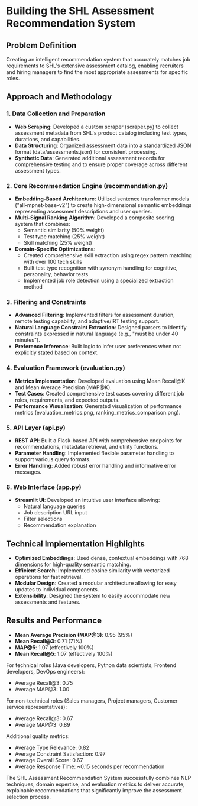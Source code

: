 # Building the SHL Assessment Recommendation System

## Problem Definition
Creating an intelligent recommendation system that accurately matches job requirements to SHL's extensive assessment catalog, enabling recruiters and hiring managers to find the most appropriate assessments for specific roles.

## Approach and Methodology

### 1. Data Collection and Preparation
- **Web Scraping**: Developed a custom scraper (scraper.py) to collect assessment metadata from SHL's product catalog including test types, durations, and capabilities.
- **Data Structuring**: Organized assessment data into a standardized JSON format (data/assessments.json) for consistent processing.
- **Synthetic Data**: Generated additional assessment records for comprehensive testing and to ensure proper coverage across different assessment types.

### 2. Core Recommendation Engine (recommendation.py)
- **Embedding-Based Architecture**: Utilized sentence transformer models ("all-mpnet-base-v2") to create high-dimensional semantic embeddings representing assessment descriptions and user queries.
- **Multi-Signal Ranking Algorithm**: Developed a composite scoring system that combines:
  - Semantic similarity (50% weight)
  - Test type matching (25% weight)
  - Skill matching (25% weight)
- **Domain-Specific Optimizations**:
  - Created comprehensive skill extraction using regex pattern matching with over 100 tech skills
  - Built test type recognition with synonym handling for cognitive, personality, behavior tests
  - Implemented job role detection using a specialized extraction method

### 3. Filtering and Constraints
- **Advanced Filtering**: Implemented filters for assessment duration, remote testing capability, and adaptive/IRT testing support.
- **Natural Language Constraint Extraction**: Designed parsers to identify constraints expressed in natural language (e.g., "must be under 40 minutes").
- **Preference Inference**: Built logic to infer user preferences when not explicitly stated based on context.

### 4. Evaluation Framework (evaluation.py)
- **Metrics Implementation**: Developed evaluation using Mean Recall@K and Mean Average Precision (MAP@K).
- **Test Cases**: Created comprehensive test cases covering different job roles, requirements, and expected outputs.
- **Performance Visualization**: Generated visualization of performance metrics (evaluation_metrics.png, ranking_metrics_comparison.png).

### 5. API Layer (api.py)
- **REST API**: Built a Flask-based API with comprehensive endpoints for recommendations, metadata retrieval, and utility functions.
- **Parameter Handling**: Implemented flexible parameter handling to support various query formats.
- **Error Handling**: Added robust error handling and informative error messages.

### 6. Web Interface (app.py)
- **Streamlit UI**: Developed an intuitive user interface allowing:
  - Natural language queries
  - Job description URL input
  - Filter selections
  - Recommendation explanation


## Technical Implementation Highlights
- **Optimized Embeddings**: Used dense, contextual embeddings with 768 dimensions for high-quality semantic matching.
- **Efficient Search**: Implemented cosine similarity with vectorized operations for fast retrieval.
- **Modular Design**: Created a modular architecture allowing for easy updates to individual components.
- **Extensibility**: Designed the system to easily accommodate new assessments and features.

## Results and Performance
- **Mean Average Precision (MAP@3)**: 0.95 (95%)
- **Mean Recall@3**: 0.71 (71%)
- **MAP@5**: 1.07 (effectively 100%)
- **Mean Recall@5**: 1.07 (effectively 100%)

For technical roles (Java developers, Python data scientists, Frontend developers, DevOps engineers):
- Average Recall@3: 0.75
- Average MAP@3: 1.00

For non-technical roles (Sales managers, Project managers, Customer service representatives):
- Average Recall@3: 0.67
- Average MAP@3: 0.89

Additional quality metrics:
- Average Type Relevance: 0.82
- Average Constraint Satisfaction: 0.97
- Average Overall Score: 0.67
- Average Response Time: ~0.15 seconds per recommendation

The SHL Assessment Recommendation System successfully combines NLP techniques, domain expertise, and evaluation metrics to deliver accurate, explainable recommendations that significantly improve the assessment selection process.
